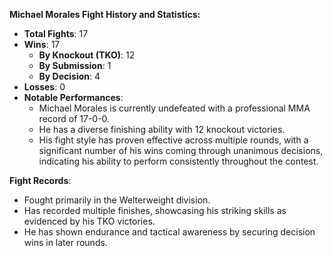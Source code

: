 **Michael Morales Fight History and Statistics:**

- **Total Fights**: 17
- **Wins**: 17 
  - **By Knockout (TKO)**: 12
  - **By Submission**: 1
  - **By Decision**: 4
- **Losses**: 0
- **Notable Performances**:
  - Michael Morales is currently undefeated with a professional MMA record of 17-0-0.
  - He has a diverse finishing ability with 12 knockout victories.
  - His fight style has proven effective across multiple rounds, with a significant number of his wins coming through unanimous decisions, indicating his ability to perform consistently throughout the contest.

**Fight Records**:
- Fought primarily in the Welterweight division.
- Has recorded multiple finishes, showcasing his striking skills as evidenced by his TKO victories.
- He has shown endurance and tactical awareness by securing decision wins in later rounds.